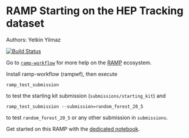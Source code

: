 # RAMP Starting on the HEP Tracking dataset

Authors: Yetkin Yilmaz

[![Build Status](https://travis-ci.org/ramp-kits/HEP_tracking.svg?branch=master)](https://travis-ci.org/ramp-kits/HEP_tracking)

Go to [`ramp-workflow`](https://github.com/paris-saclay-cds/ramp-workflow) for more help on the [RAMP](http:www.ramp.studio) ecosystem.

Install ramp-workflow (rampwf), then execute

```
ramp_test_submission
```

to test the starting kit submission (`submissions/starting_kit`) and

```
ramp_test_submission --submission=random_forest_20_5
```

to test `random_forest_20_5` or any other submission in `submissions`.

Get started on this RAMP with the [dedicated notebook](HEP_tracking_starting_kit.ipynb).
